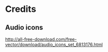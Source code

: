 # Credits

## Audio icons
http://all-free-download.com/free-vector/download/audio_icons_set_6813176.html
